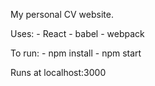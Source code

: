 My personal CV website.

Uses:
	- React
	- babel
	- webpack

To run:
	- npm install
	- npm start

Runs at localhost:3000

